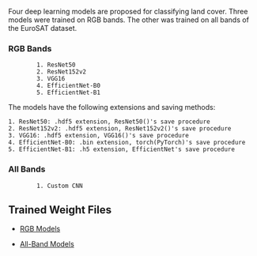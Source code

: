 Four deep learning models are proposed for classifying land cover. Three models were trained on RGB bands. The other was trained on all bands of the EuroSAT dataset. 
### RGB Bands

            1. ResNet50 
            2. ResNet152v2
            3. VGG16
            4. EfficientNet-B0
            5. EfficientNet-B1

The models have the following extensions and saving methods:

    1. ResNet50: .hdf5 extension, ResNet50()'s save procedure
    2. ResNet152v2: .hdf5 extension, ResNet152v2()'s save procedure
    3. VGG16: .hdf5 extension, VGG16()'s save procedure 
    4. EfficientNet-B0: .bin extension, torch(PyTorch)'s save procedure
    5. EfficientNet-B1: .h5 extension, EfficientNet's save procedure

### All Bands

            1. Custom CNN

## Trained Weight Files

- [RGB Models](https://drive.google.com/drive/folders/1Pg_U7xfR5Ko2L9ZbTT0k4ysaer2Qoukf?usp=sharing)

- [All-Band Models](https://drive.google.com/drive/folders/1Pg_U7xfR5Ko2L9ZbTT0k4ysaer2Qoukf?usp=sharing)
